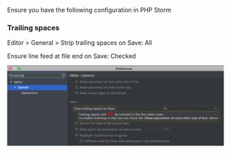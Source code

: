 Ensure you have the following configuration in PHP Storm

### Trailing spaces

Editor > General > Strip trailing spaces on Save: All

Ensure line feed at file end on Save: Checked

![Trailing spaces](../images/php-storm-trailing-spaces.png "Configure Trailing spaces")
